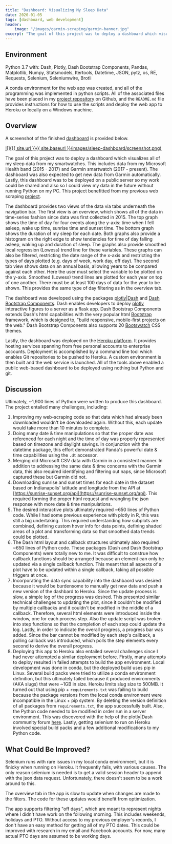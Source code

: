 ```yaml
---
title: "Dashboard: Visualizing My Sleep Data"
date: 2020-01-05
tags: [dashboard, web development]
header:
    image: "/images/garmin-scraping/garmin-banner.jpg"
excerpt: "The goal of this project was to deploy a dashboard which visualizes all of my sleep data from my smartwatches."
---
```


## Environment
Python 3.7 with: Dash, Plotly, Dash Bootstrap Components, Pandas, Matplotlib, Numpy, Statsmodels, Itertools, Datetime, JSON, pytz, os, RE, Requests, Selenium, Seleniumwire, Brotli

A conda environment for the web app was created, and all of the programming was implemented in python scripts.  All of the associated files have been placed in my [project repository](https://github.com/buckeye17/sleepwithdash) on Github, and the `README.md` file provides instructions for how to use the scripts and deploy the web app to Heroku or locally on a Windows machine.

## Overview
A screenshot of the finished [dashboard](https://sleepwithdash.herokuapp.com/) is provided below.

[![]({{ site.url }}{{ site.baseurl }}/images/sleep-dashboard/screenshot.png)](https://sleepwithdash.herokuapp.com/)

The goal of this project was to deploy a dashboard which visualizes all of my sleep data from my smartwatches.  This includes data from my Microsoft Health band (2015 - 2017) and Garmin smartwatch (2017 - present).  The dashboard was also expected to get new data from Garmin automatically.  Lastly, this dashboard was to be deployed on a public server so my work could be shared and also so I could view my data in the future without running Python on my PC.  This project benefitted from my previous web scraping [project](https://buckeye17.github.io/Scraping-Garmin/).

The dashboard provides two views of the data via tabs underneath the navigation bar.  The first view is an overview, which shows all of the data in time-series fashion since data was first collected in 2015.  The top graph shows the time of day for four events along the y-axis: time when I fell asleep, wake up time, sunrise time and sunset time.  The bottom graph shows the duration of my sleep for each date.  Both graphs also provide a histogram on the right edge to show tendencies for time of day falling asleep, waking up and duration of sleep.  The graphs also provide smoothed local regression (Lowess) trend line for these variables. These graphs can also be filtered, restricting the date range of the x-axis and restricting the types of days plotted (e.g. days of week, work day, off day).  The second tab view shows data on an annual basis, allowing years to be compared against each other.  Here the user must select the variable to be plotted on the y-axis.  Smoothed (Lowess) trend lines are plotted for each year on top of one another.  There must be at least 100 days of data for the year to be shown.  This provides the same type of day filtering as in the overview tab.

The dashboard was developed using the packages [plotly\|Dash](https://plot.ly/dash/) and [Dash Bootstrap Components](https://dash-bootstrap-components.opensource.faculty.ai/).  Dash enables developers to deploy [plotly](https://plot.ly/python/) interactive figures to a server as a flask app.  Dash Bootstrap Components extends Dash's html capabilities with the very popular html [Bootstrap](https://getbootstrap.com/) framework, which is designed to, "build responsive, mobile-first projects on the web."  Dash Bootstrap Components also supports 20 [Bootswatch](https://bootswatch.com/) CSS themes.

Lastly, the dashboard was deployed on the [Heroku platform](https://www.heroku.com/).  It provides hosting services spanning from free personal accounts to enterprise accounts.  Deployment is accomplished by a command line tool which enables Git repositories to be pushed to Heroku.  A custom environment is then built and the web service is launched.  All of the tools above enabled a public web-based dashboard to be deployed using nothing but Python and git.

## Discussion
Ultimately, ~1,900 lines of Python were written to produce this dashboard.  The project entailed many challenges, including: 
1. Improving my web-scraping code so that data which had already been downloaded wouldn't be downloaded again.  Without this, each update would take more than 10 minutes to complete.
2. Doing many date & time manipulations so that the proper date was referenced for each night and the time of day was properly represented based on timezone and daylight savings.  In conjunction with the datetime package, this effort demonstrated Panda's powerful date & time capabilities using the `.dt` accessor.
3. Merging old Microsoft CSV data with Garmin in a consistent manner.  In addition to addressing the same date & time concerns with the Garmin data, this also required identifying and filtering out naps, since Microsoft captured these but Garmin did not.
4. Downloading sunrise and sunset times for each date in the dataset based on Indianapolis' latitude and longitude from the API at [https://sunrise-sunset.org/api](https://sunrise-sunset.org/api).  This required forming the proper html request and wrangling the json response with more date & time manipulations.
5. The desired interactive plots ultimately required ~650 lines of Python code.  While I had some previous experience with plotly in R, this was still a big undertaking.  This required understanding how subplots are combined, defining custom hover info for data points, defining shaded areas of a plot and transforming data so that smoothed data trends could be plotted.
6. The Dash html layout and callback structures ultimately also required ~650 lines of Python code.  These packages (Dash and Dash Bootstrap Components) were totally new to me. It was difficult to construe how callback functions should be arranged because an element can only be updated via a single callback function.  This meant that all aspects of a plot have to be updated within a single callback, taking all possible triggers at once.
7. Incorporating the data sync capability into the dashbaord was desired because it would be burdensome to manually get new data and push a new version of the dashbard to Heroku.  Since the update process is slow, a simple log of the progress was desired.  This presented similar technical challenges to updating the plot, since it couldn't be modified by multiple callbacks and it couldn't be modified in the middle of a callback.  Therefore, several html elements were introduced inside the window, one for each process step.  Also the update script was broken into step functions so that the completion of each step could update the log.  Lastly, in order to indicate the overall progress, a progress bar was added.  Since the bar cannot be modified by each step's callback, a polling callback was introduced, which polls the step elements every second to derive the overall progress.
8. Deploying this app to Heroku also entailed several challenges since I had never attempted a similar deployment before.  Firstly, many attempts to deploy resulted in failed attempts to build the app environment.  Local development was done in conda, but the deployed build uses pip in Linux.  Several build packs were tried to utilize a conda environment definition, but this ultimately failed because it produced environments (AKA slugs) that were ~1GB in size.  Heroku limits slug size to 500MB.  It turned out that using pip + `requirements.txt` was failing to build because the package versions from the local conda environment were incompatible in the Linux + pip system.  By deleting the version definition of all packages from `requirements.txt`, the app successfully built.  Also, the Python code needed to be modified in order run in a server environment.  This was discovered with the help of the plotly\|Dash community forum [here](https://community.plot.ly/t/deploying-dash-to-heroku/33022/12).  Lastly, getting selenium to run on Heroku involved special build packs and a few additional modifications to my Python code.

## What Could Be Improved?
Selenium runs with rare issues in my local conda environment, but it is finicky when running on Heroku.  It frequently fails, with various causes.  The only reason selenium is needed is to get a valid session header to append with the json data request.  Unfortunately, there doesn't seem to be a work around to this.

The overview tab in the app is slow to update when changes are made to the filters.  The code for these updates would benefit from optimization.

The app supports filtering "off days", which are meant to represent nights where I didn't have work on the following morning.  This includes weekends, holidays and PTO.  Without access to my previous employer's records, I don't have an easy method for getting all of my PTO dates.  This could be improved with research in my email and Facebook accounts.  For now, many actual PTO days are assumed to be working days.